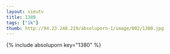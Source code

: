 ```yaml
--- 
layout: sieutv
title: 1380
tags: ["1k"]
thumb: http://94.23.248.219/absoluporn-1/image/002/1380.jpg
---
```

{% include absoluporn key="1380" %} 
